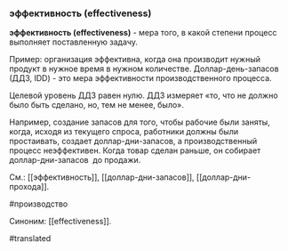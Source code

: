 ### эффективность (effectiveness)

**эффективность (effectiveness)** - мера того, в какой степени процесс выполняет поставленную задачу.

Пример: организация эффективна, когда она производит нужный продукт в нужное время в нужном количестве. Доллар-день-запасов (ДДЗ, IDD) - это мера эффективности производственного процесса.

Целевой уровень ДДЗ равен нулю. ДДЗ измеряет «то, что не должно было быть сделано, но, тем не менее, было».

Например, создание запасов для того, чтобы рабочие были заняты, когда, исходя из текущего спроса, работники должны были простаивать, создает доллар-дни-запасов, а производственный процесс неэффективен. Когда товар сделан раньше, он собирает доллар-дни-запасов  до продажи.

См.: [[эффективность]], [[доллар-дни-запасов]], [[доллар-дни-прохода]].

#производство

Синоним: [[effectiveness]].

#translated
